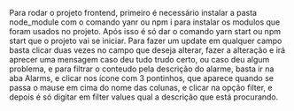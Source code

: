 Para rodar o projeto frontend, primeiro é necessário instalar a pasta node_module com o comando yanr ou npm i  para instalar os modulos que foram usados no projeto.
Após isso é só dar o comando yarn start ou npm start que o projeto vai se iniciar.
Para fazer um update em qualquer campo basta clicar duas vezes no campo que deseja alterar, fazer a alteração e irá aprecer uma mensagem caso deu tudo trudo certo, ou caso deu algum problema, e para filtrar o conteudo pela descrição do alarme, basta ir na aba Alarms, e clicar nos ícone com 3 pontinhos, que aparece quando se passa o mause em cima do nome das colunas, e clicar na opção filter, e depois é só digitar em filter values qual a descrição que está procurando.
